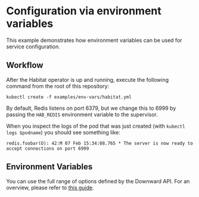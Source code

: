 # Configuration via environment variables

This example demonstrates how environment variables can be used for service configuration.

## Workflow

After the Habitat operator is up and running, execute the following command from the root of this repository:

    kubectl create -f examples/env-vars/habitat.yml

By default, Redis listens on port 6379, but we change this to 6999 by passing
the `HAB_REDIS` environment variable to the supervisor.

When you inspect the logs of the pod that was just created (with `kubectl logs
$podname`) you should see something like:

    redis.foobar(O): 42:M 07 Feb 15:34:08.765 * The server is now ready to accept connections on port 6999

## Environment Variables

You can use the full range of options defined by the Downward API. For an
overview, please refer to [this
guide](https://kubernetes.io/docs/tasks/inject-data-application/environment-variable-expose-pod-information/).

